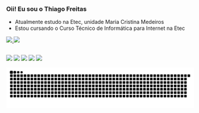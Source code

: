 ### Oii! Eu sou o Thiago Freitas

- Atualmente estudo na Etec, unidade Maria Cristina Medeiros
- Estou cursando o Curso Técnico de Informática para Internet na Etec

<div align="left">
  <a href="https://github.com/thifritas">
  <img height="180em" src="https://github-readme-stats.vercel.app/api?username=thifritas&show_icons=true&theme=merko&include_all_commits=true&count_private=true"/>
  <img height="180em" src="https://github-readme-stats.vercel.app/api/top-langs/?username=thifritas&layout=compact&langs_count=7&theme=merko"/>
</div>
  
##

<div> 
  <a href="https://www.youtube.com/channel/UCnH-e1W0HISlh2B5Y32-SpA" target="_blank"><img src="https://img.shields.io/badge/YouTube-FF0000?style=for-the-badge&logo=youtube&logoColor=white" target="_blank"></a>
  <a href="https://www.instagram.com/thi_fritass/" target="_blank"><img src="https://img.shields.io/badge/-Instagram-%23E4405F?style=for-the-badge&logo=instagram&logoColor=white" target="_blank"></a>
 <a href="https://wa.me/qr/3OTNE2D3GFD5M1" target="_blank"><img src="https://img.shields.io/badge/WhatsApp-25D366?style=for-the-badge&logo=whatsapp&logoColor=white" target="_blank"></a> 
  <a href = "mailto:thioliveirafreitas@gmail.com"><img src="https://img.shields.io/badge/-Gmail-%23333?style=for-the-badge&logo=gmail&logoColor=white" target="_blank"></a>
  <a href="https://https://www.linkedin.com/in/thiago-freitas-2885a3198/" target="_blank"><img src="https://img.shields.io/badge/-LinkedIn-%230077B5?style=for-the-badge&logo=linkedin&logoColor=white" target="_blank"></a> 
</div>
  
  ![Snake animation](https://github.com/thifritas/thifritas/blob/output/github-contribution-grid-snake.svg)
